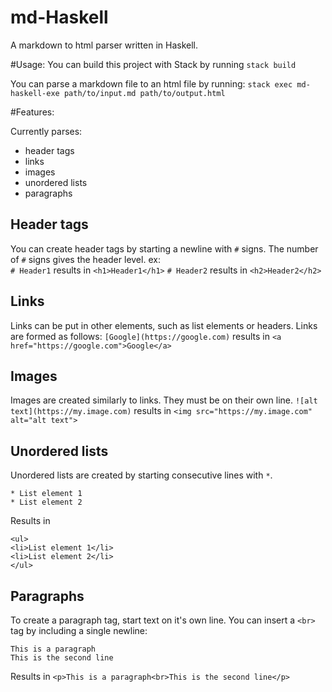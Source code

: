 # md-Haskell

A markdown to html parser written in Haskell.

#Usage:
You can build this project with Stack by running `stack build`

You can parse a markdown file to an html file by running:
```stack exec md-haskell-exe path/to/input.md path/to/output.html```

#Features:

Currently parses:
* header tags
* links
* images
* unordered lists
* paragraphs

## Header tags
You can create header tags by starting a newline with `#` signs. The number of `#` signs gives the header level.
ex:  
`# Header1` results in `<h1>Header1</h1>`
`# Header2` results in `<h2>Header2</h2>`

## Links
Links can be put in other elements, such as list elements or headers. Links are formed as follows:
`[Google](https://google.com)` results in `<a href="https://google.com">Google</a>`

## Images
Images are created similarly to links. They must be on their own line.
`![alt text](https://my.image.com)` results in `<img src="https://my.image.com" alt="alt text">`

## Unordered lists
Unordered lists are created by starting consecutive lines with `*`.
```
* List element 1
* List element 2
```
Results in
```
<ul>
<li>List element 1</li>
<li>List element 2</li>
</ul>
```
## Paragraphs
To create a paragraph tag, start text on it's own line. You can insert a `<br>` tag by including a single newline:
```
This is a paragraph
This is the second line
```
Results in
`<p>This is a paragraph<br>This is the second line</p>`
